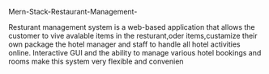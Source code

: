 Mern-Stack-Restaurant-Management-


Resturant management system is a web-based application that allows the customer to vive avalable items in the resturant,oder items,custamize their own package the hotel manager and staff to handle all hotel activities online. Interactive GUI and the ability to manage various hotel bookings and rooms make this system very flexible and convenien
